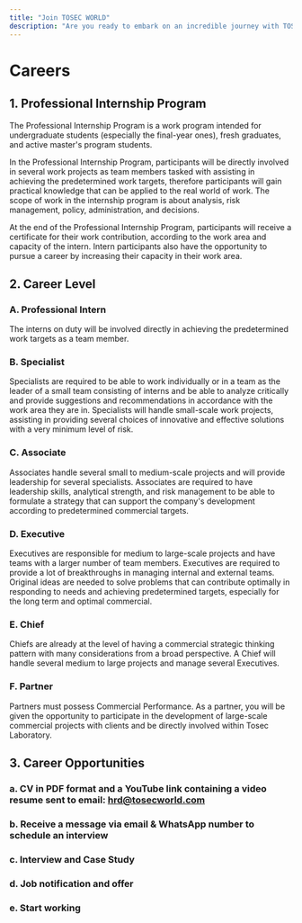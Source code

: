 ```yaml
---
title: "Join TOSEC WORLD"
description: "Are you ready to embark on an incredible journey with TOSEC WORLD? We're not just a company; we're a community of innovators, problem solvers, and visionaries dedicated to shaping the future. At TOSEC WORLD, we're proud of our diverse team that thrives on creativity, collaboration, and pushing boundaries."
---
```

# Careers

## 1. Professional Internship Program

The Professional Internship Program is a work program intended for undergraduate students (especially the final-year ones), fresh graduates, and active master's program students.

In the Professional Internship Program, participants will be directly involved in several work projects as team members tasked with assisting in achieving the predetermined work targets, therefore participants will gain practical knowledge that can be applied to the real world of work. The scope of work in the internship program is about analysis, risk management, policy, administration, and decisions.

At the end of the Professional Internship Program, participants will receive a certificate for their work contribution, according to the work area and capacity of the intern. Intern participants also have the opportunity to pursue a career by increasing their capacity in their work area.

## 2. Career Level

### A. Professional Intern

The interns on duty will be involved directly in achieving the predetermined work targets as a team member.

### B. Specialist

Specialists are required to be able to work individually or in a team as the leader of a small team consisting of interns and be able to analyze critically and provide suggestions and recommendations in accordance with the work area they are in. Specialists will handle small-scale work projects, assisting in providing several choices of innovative and effective solutions with a very minimum level of risk.

### C. Associate

Associates handle several small to medium-scale projects and will provide leadership for several specialists. Associates are required to have leadership skills, analytical strength, and risk management to be able to formulate a strategy that can support the company's development according to predetermined commercial targets.

### D. Executive

Executives are responsible for medium to large-scale projects and have teams with a larger number of team members. Executives are required to provide a lot of breakthroughs in managing internal and external teams.
Original ideas are needed to solve problems that can contribute optimally in responding to needs and achieving predetermined targets, especially for the long term and optimal commercial.

### E. Chief

Chiefs are already at the level of having a commercial strategic thinking pattern with many considerations from a broad perspective. A Chief will handle several medium to large projects and manage several Executives.

### F. Partner

Partners must possess Commercial Performance. As a partner, you will be given the opportunity to participate in the development of large-scale commercial projects with clients and be directly involved within Tosec Laboratory.

## 3. Career Opportunities

### a. CV in PDF format and a YouTube link containing a video resume sent to email: hrd@tosecworld.com
### b. Receive a message via email & WhatsApp number to schedule an interview
### c. Interview and Case Study
### d. Job notification and offer
### e. Start working